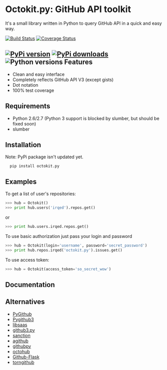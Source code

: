 Octokit.py: GitHub API toolkit
=========================
It's a small library written in Python to query GitHub API in a quick and easy way.

[![Build Status](https://travis-ci.org/irqed/octokit.py.svg?branch=master)](https://travis-ci.org/irqed/octokit.py)
[![Coverage Status](https://coveralls.io/repos/irqed/octokit.py/badge.png?branch=master)](https://coveralls.io/r/irqed/octokit.py?branch=master)

[![PyPi version](https://pypip.in/version/octokit.py/badge.svg?style=flat)](https://crate.io/packages/octokit.py/)
[![PyPi downloads](https://pypip.in/download/octokit.py/badge.svg?style=flat)](https://crate.io/packages/octokit.py/)
![Python versions](https://pypip.in/py_versions/octokit.py/badge.svg?style=flat)
Features
--------
* Clean and easy interface
* Completely reflects GitHub API V3 (except gists)
* Dot notation
* 100% test coverage 


Requirements
--------
* Python 2.6/2.7 (Python 3 support is blocked by slumber, but should be fixed soon)
* slumber

Installation
------------
Note: PyPi package isn't updated yet.
```
  pip install octokit.py
```

Examples
-------------
To get a list of user's repositories:
```python
>>> hub = Octokit()
>>> print hub.users('irqed').repos.get()
```
or
```python
>>> print hub.users.irqed.repos.get()
```

To use basic authorization just pass your login and password
```python
>>> hub = Octokit(login='username', password='secret_password')
>>> print hub.repos.irqed('octokit.py').issues.get()
```

To use access token:
```python
>>> hub = Octokit(access_token='so_secret_wow')
```

Documentation
-------------

Alternatives
-------------
* [PyGithub](https://github.com/jacquev6/PyGithub)
* [Pygithub3](https://github.com/copitux/python-github3)
* [libsaas](https://github.com/ducksboard/libsaas)
* [github3.py](https://github.com/sigmavirus24/github3.py)
* [sanction](https://github.com/demianbrecht/sanction)
* [agithub](https://github.com/jpaugh/agithub)
* [githubpy](https://github.com/michaelliao/githubpy)
* [octohub](https://github.com/turnkeylinux/octohub)
* [Github-Flask](http://github-flask.readthedocs.org/)
* [torngithub](https://github.com/jkeylu/torngithub)
